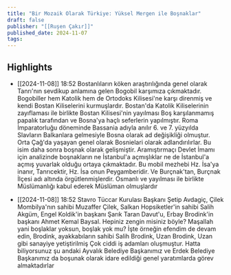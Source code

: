 ```yaml
---
title: "Bir Mozaik Olarak Türkiye: Yüksel Mergen ile Boşnaklar"
draft: false
publisher: "[[Ruşen Çakır]]"
published_date: 2024-11-07
tags:
---
```



## Highlights
* [[2024-11-08]] 18:52  Bostanlıların köken araştırılığında genel olarak Tanrı'nın sevdikup anlamına gelen Bogobil karşımıza çıkmaktadır. Bogobiller hem Katolik hem de Ortodoks Kilisesi'ne karşı direnmiş ve kendi Bostan Kiliselerini kurmuşlardır. Bostan'da Katolik Kiliselerinin zayıflaması ile birlikte Bostan Kilisesi'nin yayılması Boş karşılanmamış papalık tarafından ve Bosna'ya haçlı seferlerin yapılmıştır. Roma İmparatorluğu döneminde Bassania adıyla anılır 6. ve 7. yüzyılda Slavların Balkanlara gelmesiyle Bosna olarak ad değişikliği olmuştur. Orta Çağ'da yaşayan genel olarak Bosnielari olarak adlandırılırlar. Bu isim daha sonra boşnak olarak gelişmiştir. Aramıştırmaçı Devlet İmamı için analizinde boşnakların ne İstanbul'a açmışlıklar ne de İstanbul'a açmış yuvarlak olduğu ortaya çıkmaktadır. Bu mobil mezhebi Hz. İsa'ya inanır, Tanrıcektir, Hz. İsa onun Peygamberidir. Ve Burçnak'tan, Burçnak İlçesi adı altında örgütlenmişlerdir. Osmanlı ve yayılması ile birlikte Müslümanlığı kabul ederek Müslüman olmuşlardır

* [[2024-11-08]] 18:52  Stavro Tüccar Kurulası Başkanı Şetip Avdagiç, Çilek Mombilya'nın sahibi Muzaffer Çilek, Salkan Hopsiketler'in sahibi Salih Akgüm, Engel Koldik'in başkanı Şarık Taran Davut'u, Erbay Brodink'in başkanı Ahmet Kemal Baysal. Hepiniz zengin misiniz böyle? Maşallah yani boşlaklar yoksun, boşlak yok mu? İşte örneğin efendim de devam edin, Brodink, ayakkabıların sahibi Salih Brodink, Uzan Brodink, Uzan gibi sanayiye yetiştirilmiş Çok ciddi iş adamları oluşmuştur. Hatta biliyorsunuz şu andaki Ayvalık Belediye Başkanımız ve Erdek Belediye Başkanımız da boşunak olarak idare edildiği genel yaratımlarda görev almaktadırlar

